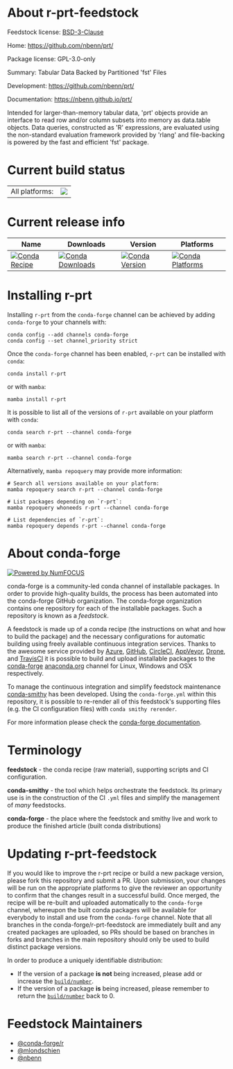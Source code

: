About r-prt-feedstock
=====================

Feedstock license: [BSD-3-Clause](https://github.com/conda-forge/r-prt-feedstock/blob/main/LICENSE.txt)

Home: https://github.com/nbenn/prt/

Package license: GPL-3.0-only

Summary: Tabular Data Backed by Partitioned 'fst' Files

Development: https://github.com/nbenn/prt/

Documentation: https://nbenn.github.io/prt/

Intended for larger-than-memory tabular data, 'prt' objects provide an interface to
read row and/or column subsets into memory as data.table objects. Data queries,
constructed as 'R' expressions, are evaluated using the non-standard evaluation
framework provided by 'rlang' and file-backing is powered by the fast and efficient
'fst' package.


Current build status
====================


<table><tr><td>All platforms:</td>
    <td>
      <a href="https://dev.azure.com/conda-forge/feedstock-builds/_build/latest?definitionId=17533&branchName=main">
        <img src="https://dev.azure.com/conda-forge/feedstock-builds/_apis/build/status/r-prt-feedstock?branchName=main">
      </a>
    </td>
  </tr>
</table>

Current release info
====================

| Name | Downloads | Version | Platforms |
| --- | --- | --- | --- |
| [![Conda Recipe](https://img.shields.io/badge/recipe-r--prt-green.svg)](https://anaconda.org/conda-forge/r-prt) | [![Conda Downloads](https://img.shields.io/conda/dn/conda-forge/r-prt.svg)](https://anaconda.org/conda-forge/r-prt) | [![Conda Version](https://img.shields.io/conda/vn/conda-forge/r-prt.svg)](https://anaconda.org/conda-forge/r-prt) | [![Conda Platforms](https://img.shields.io/conda/pn/conda-forge/r-prt.svg)](https://anaconda.org/conda-forge/r-prt) |

Installing r-prt
================

Installing `r-prt` from the `conda-forge` channel can be achieved by adding `conda-forge` to your channels with:

```
conda config --add channels conda-forge
conda config --set channel_priority strict
```

Once the `conda-forge` channel has been enabled, `r-prt` can be installed with `conda`:

```
conda install r-prt
```

or with `mamba`:

```
mamba install r-prt
```

It is possible to list all of the versions of `r-prt` available on your platform with `conda`:

```
conda search r-prt --channel conda-forge
```

or with `mamba`:

```
mamba search r-prt --channel conda-forge
```

Alternatively, `mamba repoquery` may provide more information:

```
# Search all versions available on your platform:
mamba repoquery search r-prt --channel conda-forge

# List packages depending on `r-prt`:
mamba repoquery whoneeds r-prt --channel conda-forge

# List dependencies of `r-prt`:
mamba repoquery depends r-prt --channel conda-forge
```


About conda-forge
=================

[![Powered by
NumFOCUS](https://img.shields.io/badge/powered%20by-NumFOCUS-orange.svg?style=flat&colorA=E1523D&colorB=007D8A)](https://numfocus.org)

conda-forge is a community-led conda channel of installable packages.
In order to provide high-quality builds, the process has been automated into the
conda-forge GitHub organization. The conda-forge organization contains one repository
for each of the installable packages. Such a repository is known as a *feedstock*.

A feedstock is made up of a conda recipe (the instructions on what and how to build
the package) and the necessary configurations for automatic building using freely
available continuous integration services. Thanks to the awesome service provided by
[Azure](https://azure.microsoft.com/en-us/services/devops/), [GitHub](https://github.com/),
[CircleCI](https://circleci.com/), [AppVeyor](https://www.appveyor.com/),
[Drone](https://cloud.drone.io/welcome), and [TravisCI](https://travis-ci.com/)
it is possible to build and upload installable packages to the
[conda-forge](https://anaconda.org/conda-forge) [anaconda.org](https://anaconda.org/)
channel for Linux, Windows and OSX respectively.

To manage the continuous integration and simplify feedstock maintenance
[conda-smithy](https://github.com/conda-forge/conda-smithy) has been developed.
Using the ``conda-forge.yml`` within this repository, it is possible to re-render all of
this feedstock's supporting files (e.g. the CI configuration files) with ``conda smithy rerender``.

For more information please check the [conda-forge documentation](https://conda-forge.org/docs/).

Terminology
===========

**feedstock** - the conda recipe (raw material), supporting scripts and CI configuration.

**conda-smithy** - the tool which helps orchestrate the feedstock.
                   Its primary use is in the construction of the CI ``.yml`` files
                   and simplify the management of *many* feedstocks.

**conda-forge** - the place where the feedstock and smithy live and work to
                  produce the finished article (built conda distributions)


Updating r-prt-feedstock
========================

If you would like to improve the r-prt recipe or build a new
package version, please fork this repository and submit a PR. Upon submission,
your changes will be run on the appropriate platforms to give the reviewer an
opportunity to confirm that the changes result in a successful build. Once
merged, the recipe will be re-built and uploaded automatically to the
`conda-forge` channel, whereupon the built conda packages will be available for
everybody to install and use from the `conda-forge` channel.
Note that all branches in the conda-forge/r-prt-feedstock are
immediately built and any created packages are uploaded, so PRs should be based
on branches in forks and branches in the main repository should only be used to
build distinct package versions.

In order to produce a uniquely identifiable distribution:
 * If the version of a package **is not** being increased, please add or increase
   the [``build/number``](https://docs.conda.io/projects/conda-build/en/latest/resources/define-metadata.html#build-number-and-string).
 * If the version of a package **is** being increased, please remember to return
   the [``build/number``](https://docs.conda.io/projects/conda-build/en/latest/resources/define-metadata.html#build-number-and-string)
   back to 0.

Feedstock Maintainers
=====================

* [@conda-forge/r](https://github.com/orgs/conda-forge/teams/r/)
* [@mlondschien](https://github.com/mlondschien/)
* [@nbenn](https://github.com/nbenn/)

